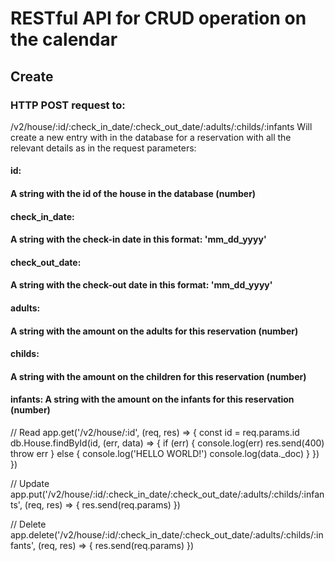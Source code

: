 # RESTful API for CRUD operation on the calendar

## **Create**
### **HTTP POST  request to:**
/v2/house/:id/:check_in_date/:check_out_date/:adults/:childs/:infants
Will create a new entry with in the database for a reservation with all the relevant details 
as in the request parameters:
#### **id:** 
#### A string with the id of the house in the database (number)
#### **check_in_date:** 
#### A string with the check-in date in this format: 'mm_dd_yyyy'
#### **check_out_date:** 
#### A string with the check-out date in this format: 'mm_dd_yyyy'
#### **adults:** 
#### A string with the amount on the adults for this reservation (number)
#### **childs:** 
#### A string with the amount on the children for this reservation (number)
#### **infants:** A string with the amount on the infants for this reservation (number)


// Read
app.get('/v2/house/:id', (req, res) => {
  const id = req.params.id
  db.House.findById(id, (err, data) => {
    if (err) {
      console.log(err)
      res.send(400)
      throw err
    } else {
      console.log('HELLO WORLD!')
      console.log(data._doc)
    }
  })
})

// Update
app.put('/v2/house/:id/:check_in_date/:check_out_date/:adults/:childs/:infants', (req, res) => {
  res.send(req.params)
})

// Delete
app.delete('/v2/house/:id/:check_in_date/:check_out_date/:adults/:childs/:infants', (req, res) => {
  res.send(req.params)
})